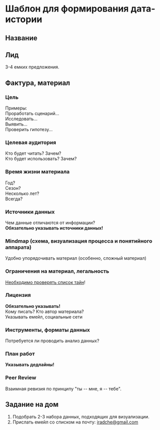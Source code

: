 # Шаблон для формирования дата-истории


## Название
## Лид 
3-4 емких предложения.      
## Фактура, материал
### Цель
Примеры:      
Проработать сценарий...      
Исследовать...     
Выявить...     
Проверить гипотезу...     
### Целевая аудитория
Кто будет читать? Зачем?     
Кто будет использовать? Зачем?     
### Время жизни материала     
Год?     
Сезон?     
Несколько лет?     
Всегда?     
### Источники данных
Чем данные отличаются от информации?     
**Обязательно указывать источники данных!**          
### Mindmap (схема, визуализация процесса и понятийного аппарата)     
Удобно упорядочивать материал (особенно, сложный материал)     
### Ограничения на материал, легальность
[Необходимо проверять список тайн](https://github.com/iradche/ANRI-workshop/blob/master/scaffolding/%D0%A1%D0%BF%D0%B8%D1%81%D0%BE%D0%BA%D0%A2%D0%B0%D0%B8%CC%86%D0%BD.pdf)!     
### Лицензия
**Обязательно указывать!**          
Кому писать? Кто автор материала?          
Указывать емейл, социальные сети          
### Инструменты, форматы данных
Потребуется ли проводить анализ данных?     
### План работ
**Указывать дедлайны!**           
### Peer Review
Взаимная ревизия по принципу "ты -- мне, я -- тебе".     
     
## Задание на дом
1. Подобрать 2-3 набора данных, подходящих для визуализации.      
2. Прислать емейл со списком на почту: iradche@gmail.com       
